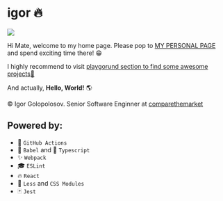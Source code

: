 # igor 🔥

![](https://github.com/igolopolosov/igor/workflows/Test%20&%20Release%20Master/badge.svg)

Hi Mate, welcome to my home page. Please pop to [MY PERSONAL PAGE](https://igolopolosov.github.io/#/) and spend exciting time there! 😁

I highly recommend to visit [playgorund section to find some awesome projects🚀](https://igolopolosov.github.io/#/playground/circle-canon)

And actually, **Hello, World!** 🌎

©️ Igor Golopolosov. Senior Software Enginner at [comparethemarket](https://www.comparethemarket.com/)


## Powered by:

- 🚀 `GitHub Actions`
- 📒 `Babel` and 📘 `Typescript`
- ✨ `Webpack`
- 🎓 `ESLint`
- 🔥 `React`
- 💄 `Less` and `CSS Modules`
- 🃏 `Jest`
